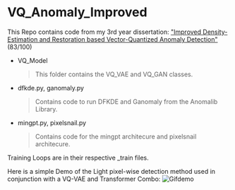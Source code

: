 # VQ_Anomaly_Improved

This Repo contains code from my 3rd year dissertation: ["Improved Density-Estimation and Restoration based Vector-Quantized Anomaly Detection"](https://github.com/re8423/VQ_Anomaly_Improved/blob/ba4f2fd8d63ff37f4d69939bf843be97c785da53/Improved_Density-Estimation_and_Restoration_based_Vector-Quantized_Anomaly_Detection.pdf) (83/100)




* VQ_Model
  >
  >This folder contains the VQ_VAE and VQ_GAN classes.
  >

* dfkde.py, ganomaly.py 
  >
  >Contains code to run DFKDE and Ganomaly from the Anomalib Library.
  >

* mingpt.py, pixelsnail.py 
  >
  >Contains code for the mingpt architecure and pixelsnail architecure.
  >

Training Loops are in their respective _train files.

Here is a simple Demo of the Light pixel-wise detection method used in conjunction with a VQ-VAE and Transformer Combo:
![Gifdemo](https://github.com/re8423/VQ_Anomaly_Improved/blob/main/Images/light_wise_vae_trans_anom(1).gif)
